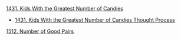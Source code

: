 
[1431. Kids With the Greatest Number of Candies](https://github.com/wupangyen/Code-Buff/blob/main/LeetCode-Oct-2021/KidsWiththeGreatestNumberofCandies.java)
* [1431. Kids With the Greatest Number of Candies Thought Process](https://1drv.ms/u/s!Ak9rLfifYWsmpQB3XGlHd4SBQ8oL)

[1512. Number of Good Pairs](https://github.com/wupangyen/Code-Buff/blob/main/LeetCode-Oct-2021/KidsWiththeGreatestNumberofCandies.java)
